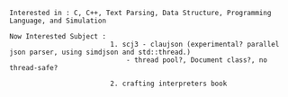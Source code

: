     Interested in : C, C++, Text Parsing, Data Structure, Programming Language, and Simulation
    
    Now Interested Subject : 
                             1. scj3 - claujson (experimental? parallel json parser, using simdjson and std::thread.)
                                 - thread pool?, Document class?, no thread-safe?
                                 
                             2. crafting interpreters book

                            
